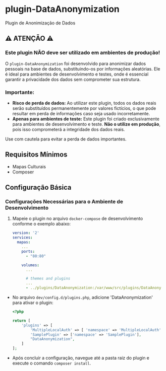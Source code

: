 # plugin-DataAnonymization

Plugin de Anonimização de Dados

## ⚠️ **ATENÇÃO** ⚠️

### **Este plugin NÃO deve ser utilizado em ambientes de produção!**

O `plugin-DataAnonymization` foi desenvolvido para anonimizar dados pessoais na base de dados, substituindo-os por informações aleatórias. Ele é ideal para ambientes de desenvolvimento e testes, onde é essencial garantir a privacidade dos dados sem comprometer sua estrutura.

### **Importante:**

- **Risco de perda de dados:** Ao utilizar este plugin, todos os dados reais serão substituídos permanentemente por valores fictícios, o que pode resultar em perda de informações caso seja usado incorretamente.
- **Apenas para ambientes de teste:** Este plugin foi criado exclusivamente para ambientes de desenvolvimento e teste. **Não o utilize em produção**, pois isso comprometerá a integridade dos dados reais.

Use com cautela para evitar a perda de dados importantes.

## Requisitos Mínimos

- Mapas Culturais
- Composer

## Configuração Básica

### Configurações Necessárias para o Ambiente de Desenvolvimento

1. Mapeie o plugin no arquivo `docker-compose` de desenvolvimento conforme o exemplo abaixo:

   ```yaml
   version: '2'
   services:
     mapas:
       ...
       ports:
         - "80:80"

       volumes:
         ...

         # themes and plugins
         ...
         - ../plugins/DataAnonymization:/var/www/src/plugins/DataAnonymization
   ```

- No arquivo `dev/config.d/plugins.php`, adicione 'DataAnonymization' para ativar o plugin:

  ```php
  <?php

  return [
      'plugins' => [
          'MultipleLocalAuth' => [ 'namespace' => 'MultipleLocalAuth' ],
          'SamplePlugin' => ['namespace' => 'SamplePlugin'],
          "DataAnonymization",
      ]
  ];

- Após concluir a configuração, navegue até a pasta raiz do plugin e execute o comando `composer install`.



